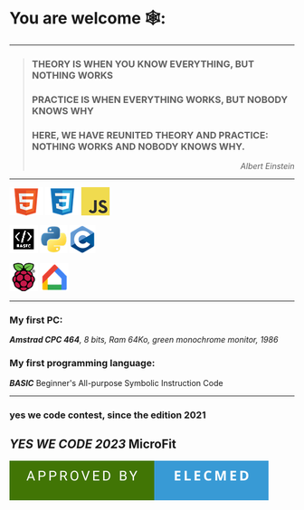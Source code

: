 # You are welcome  🕸️: 
----
  > ### THEORY IS WHEN YOU KNOW EVERYTHING, BUT NOTHING WORKS
> ### PRACTICE IS WHEN EVERYTHING WORKS, BUT NOBODY KNOWS WHY
> ### HERE, WE HAVE REUNITED THEORY AND PRACTICE: NOTHING WORKS AND NOBODY KNOWS WHY.
> _<p align =right>Albert Einstein</p>_

----
![HTML](https://github.com/profelecmed/profelecmed/blob/main/html5gitonline.png) ![CSS3](https://github.com/profelecmed/profelecmed/blob/main/CSSgitonline.png)  ![JavaScript ](https://github.com/profelecmed/profelecmed/blob/main/JSgitonline.png)   

![Basic](https://github.com/profelecmed/profelecmed/blob/main/basicgitonline.bmp)  ![Python](https://github.com/profelecmed/profelecmed/blob/main/pythongitonline.png)   ![C](https://github.com/profelecmed/profelecmed/blob/main/conline.png)


![Pi](https://github.com/profelecmed/profelecmed/blob/main/raspberry-pionline.png)   ![google_home](https://github.com/profelecmed/profelecmed/blob/main/googlehome_online.png) 


----    

### My first PC:   
_**Amstrad CPC 464**, 8 bits, Ram 64Ko, green monochrome monitor, 1986_
    
### My first programming language:
_**BASIC**_  Beginner's All-purpose Symbolic Instruction Code

----    

### yes we code contest, since the edition 2021
_**YES WE CODE 2023**_  MicroFit
----   
![forthebadge](https://github.com/profelecmed/profelecmed/blob/main/APPROVED%20BY-ELECMED.svg)


<!--
https://learn.microsoft.com/fr-fr/azure/devops/project/wiki/markdown-guidance?view=azure-devops

https://medium.com/@abhiappmobiledeveloper/guide-to-writing-on-readme-md-markdown-file-for-github-project-8aad4e4e2a15

# header H1
## header H2
### header H3
#### header H4
##### header H5
###### header H6

entrez deux espaces avant le saut de ligne, puis sélectionnez Entrée pour commencer un nouveau paragraphe.

> Single line quote
>> Nested quote

**profelecmed/profelecmed** is a ✨ _special_ ✨ repository because its `README.md` (this file) appears on your GitHub profile.

La ligne au-dessus de la ligne contenant le --- doit être vide.

Here are some ideas to get you started:

- 🔭 I’m currently working on ...
- 🌱 I’m currently learning ...
- 👯 I’m looking to collaborate on ...
- 🤔 I’m looking for help with ...
- 💬 Ask me about ...
- 📫 How to reach me: ...
- 😄 Pronouns: ...
- ⚡ Fun fact: ...
[![forthebadge](https://forthebadge.com/images/featured/featured-uses-html.svg)](https://forthebadge.com)
[![forthebadge](https://forthebadge.com/images/badges/approved-by-george-costanza.svg)](https://forthebadge.com)

## What are attributes that distinguishes the elearning from other learnings?
-->

